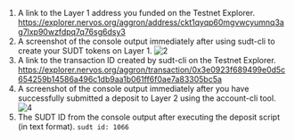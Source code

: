 1. A link to the Layer 1 address you funded on the Testnet Explorer.
   https://explorer.nervos.org/aggron/address/ckt1qyqp60mgvwcyumnq3ag7lxp90wzfdpq7q76sg6dsy3
2. A screenshot of the console output immediately after using sudt-cli to create your SUDT tokens on Layer 1.
![2](https://user-images.githubusercontent.com/51861246/128782784-d9defac6-fdb5-45c2-8317-0194b964df5a.PNG)
3. A link to the transaction ID created by sudt-cli on the Testnet Explorer.
   https://explorer.nervos.org/aggron/transaction/0x3e0923f689499e0d5c654259b14586a496c1db9aa1b061ff6f0ae7a83305bc5a
4. A screenshot of the console output immediately after you have successfully submitted a deposit to Layer 2 using the account-cli tool.
![4](https://user-images.githubusercontent.com/51861246/128782789-913ec6d2-aa80-44f2-86bd-b1ec78a1fdee.PNG)
5. The SUDT ID from the console output after executing the deposit script (in text format).
   `sudt id: 1066`
